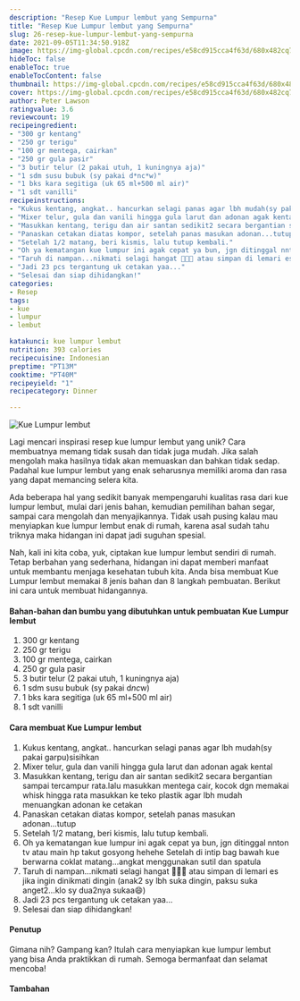 ```yaml
---
description: "Resep Kue Lumpur lembut yang Sempurna"
title: "Resep Kue Lumpur lembut yang Sempurna"
slug: 26-resep-kue-lumpur-lembut-yang-sempurna
date: 2021-09-05T11:34:50.918Z
image: https://img-global.cpcdn.com/recipes/e58cd915cca4f63d/680x482cq70/kue-lumpur-lembut-foto-resep-utama.jpg
hideToc: false
enableToc: true
enableTocContent: false
thumbnail: https://img-global.cpcdn.com/recipes/e58cd915cca4f63d/680x482cq70/kue-lumpur-lembut-foto-resep-utama.jpg
cover: https://img-global.cpcdn.com/recipes/e58cd915cca4f63d/680x482cq70/kue-lumpur-lembut-foto-resep-utama.jpg
author: Peter Lawson
ratingvalue: 3.6
reviewcount: 19
recipeingredient:
- "300 gr kentang"
- "250 gr terigu"
- "100 gr mentega, cairkan"
- "250 gr gula pasir"
- "3 butir telur (2 pakai utuh, 1 kuningnya aja)"
- "1 sdm susu bubuk (sy pakai d*nc*w)"
- "1 bks kara segitiga (uk 65 ml+500 ml air)"
- "1 sdt vanilli"
recipeinstructions:
- "Kukus kentang, angkat.. hancurkan selagi panas agar lbh mudah(sy pakai garpu)sisihkan"
- "Mixer telur, gula dan vanili hingga gula larut dan adonan agak kental"
- "Masukkan kentang, terigu dan air santan sedikit2 secara bergantian sampai tercampur rata.lalu masukkan mentega cair, kocok dgn memakai whisk hingga rata masukkan ke teko plastik agar lbh mudah menuangkan adonan ke cetakan"
- "Panaskan cetakan diatas kompor, setelah panas masukan adonan...tutup"
- "Setelah 1/2 matang, beri kismis, lalu tutup kembali."
- "Oh ya kematangan kue lumpur ini agak cepat ya bun, jgn ditinggal nnton tv atau main hp takut gosyong hehehe Setelah di intip bag bawah kue berwarna coklat matang...angkat menggunakan sutil dan spatula"
- "Taruh di nampan...nikmati selagi hangat 👍🏽😋 atau simpan di lemari es jika ingin dinikmati dingin (anak2 sy lbh suka dingin, paksu suka anget2...klo sy dua2nya sukaa😄)"
- "Jadi 23 pcs tergantung uk cetakan yaa..."
- "Selesai dan siap dihidangkan!"
categories:
- Resep
tags:
- kue
- lumpur
- lembut

katakunci: kue lumpur lembut 
nutrition: 393 calories
recipecuisine: Indonesian
preptime: "PT13M"
cooktime: "PT40M"
recipeyield: "1"
recipecategory: Dinner

---
```



![Kue Lumpur lembut](https://img-global.cpcdn.com/recipes/e58cd915cca4f63d/680x482cq70/kue-lumpur-lembut-foto-resep-utama.jpg)

Lagi mencari inspirasi resep kue lumpur lembut yang unik? Cara membuatnya memang tidak susah dan tidak juga mudah. Jika salah mengolah maka hasilnya tidak akan memuaskan dan bahkan tidak sedap. Padahal kue lumpur lembut yang enak seharusnya memiliki aroma dan rasa yang dapat memancing selera kita.

Ada beberapa hal yang sedikit banyak mempengaruhi kualitas rasa dari kue lumpur lembut, mulai dari jenis bahan, kemudian pemilihan bahan segar, sampai cara mengolah dan menyajikannya. Tidak usah pusing kalau mau menyiapkan kue lumpur lembut enak di rumah, karena asal sudah tahu triknya maka hidangan ini dapat jadi suguhan spesial.



Nah, kali ini kita coba, yuk, ciptakan kue lumpur lembut sendiri di rumah. Tetap berbahan yang sederhana, hidangan ini dapat memberi manfaat untuk membantu menjaga kesehatan tubuh kita. Anda bisa membuat Kue Lumpur lembut memakai 8 jenis bahan dan 8 langkah pembuatan. Berikut ini cara untuk membuat hidangannya.

<!--inarticleads1-->

#### Bahan-bahan dan bumbu yang dibutuhkan untuk pembuatan Kue Lumpur lembut

1. 300 gr kentang
1. 250 gr terigu
1. 100 gr mentega, cairkan
1. 250 gr gula pasir
1. 3 butir telur (2 pakai utuh, 1 kuningnya aja)
1. 1 sdm susu bubuk (sy pakai d*nc*w)
1. 1 bks kara segitiga (uk 65 ml+500 ml air)
1. 1 sdt vanilli

<!--inarticleads2-->

#### Cara membuat Kue Lumpur lembut

1. Kukus kentang, angkat.. hancurkan selagi panas agar lbh mudah(sy pakai garpu)sisihkan
1. Mixer telur, gula dan vanili hingga gula larut dan adonan agak kental
1. Masukkan kentang, terigu dan air santan sedikit2 secara bergantian sampai tercampur rata.lalu masukkan mentega cair, kocok dgn memakai whisk hingga rata masukkan ke teko plastik agar lbh mudah menuangkan adonan ke cetakan
1. Panaskan cetakan diatas kompor, setelah panas masukan adonan...tutup
1. Setelah 1/2 matang, beri kismis, lalu tutup kembali.
1. Oh ya kematangan kue lumpur ini agak cepat ya bun, jgn ditinggal nnton tv atau main hp takut gosyong hehehe Setelah di intip bag bawah kue berwarna coklat matang...angkat menggunakan sutil dan spatula
1. Taruh di nampan...nikmati selagi hangat 👍🏽😋 atau simpan di lemari es jika ingin dinikmati dingin (anak2 sy lbh suka dingin, paksu suka anget2...klo sy dua2nya sukaa😄)
1. Jadi 23 pcs tergantung uk cetakan yaa...
1. Selesai dan siap dihidangkan!

#### Penutup

Gimana nih? Gampang kan? Itulah cara menyiapkan kue lumpur lembut yang bisa Anda praktikkan di rumah. Semoga bermanfaat dan selamat mencoba!

#### Tambahan



